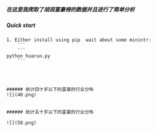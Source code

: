 ##### 在这里我爬取了胡润富豪榜的数据并且进行了简单分析

##### Quick start

```
1. Either install using pip  wait about some minintr:
    ```
    ```
python huarun.py
    ```




###### 统计四十岁以下的富豪的行业分布
![](40.png)


###### 统计五十岁以下的富豪的行业分布 

![](50.png)

